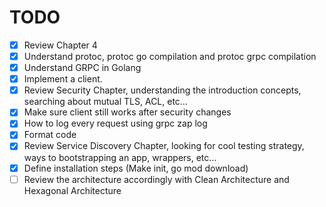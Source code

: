 # TODO

* [x] Review Chapter 4
* [x] Understand protoc, protoc go compilation and protoc grpc compilation
* [x] Understand GRPC in Golang
* [x] Implement a client.
* [x] Review Security Chapter, understanding the introduction concepts, searching about mutual TLS, ACL, etc...
* [x] Make sure client still works after security changes
* [x] How to log every request using grpc zap log
* [x] Format code
* [x] Review Service Discovery Chapter, looking for cool testing strategy, ways to bootstrapping an app, wrappers, etc...
* [x] Define installation steps (Make init, go mod download)
* [ ] Review the architecture accordingly with Clean Architecture and Hexagonal Architecture